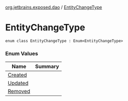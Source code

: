 [org.jetbrains.exposed.dao](../index.md) / [EntityChangeType](.)

# EntityChangeType

`enum class EntityChangeType : Enum<EntityChangeType>`

### Enum Values

| Name | Summary |
|---|---|
| [Created](-created.md) |  |
| [Updated](-updated.md) |  |
| [Removed](-removed.md) |  |
